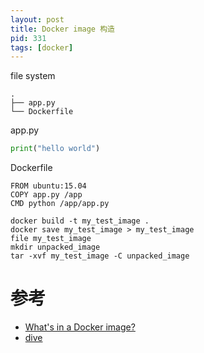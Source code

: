 ```yaml
---
layout: post
title: Docker image 构造
pid: 331
tags: [docker]
---
```


file system

```shell
.
├── app.py
└── Dockerfile
```

app.py

```py
print("hello world")
```

Dockerfile

```shell
FROM ubuntu:15.04
COPY app.py /app
CMD python /app/app.py
```


```shell
docker build -t my_test_image .
docker save my_test_image > my_test_image
file my_test_image
mkdir unpacked_image
tar -xvf my_test_image -C unpacked_image
```





# 参考

+ [What's in a Docker image?](https://cameronlonsdale.com/2018/11/26/whats-in-a-docker-image/)
+ [dive](https://github.com/wagoodman/dive)